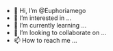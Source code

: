 - 👋 Hi, I’m @Euphoriamego
- 👀 I’m interested in ...
- 🌱 I’m currently learning ...
- 💞️ I’m looking to collaborate on ...
- 📫 How to reach me ...

<!---
Euphoriamego/Euphoriamego is a ✨ special ✨ repository because its `README.md` (this file) appears on your GitHub profile.
You can click the Preview link to take a look at your changes.
--->
